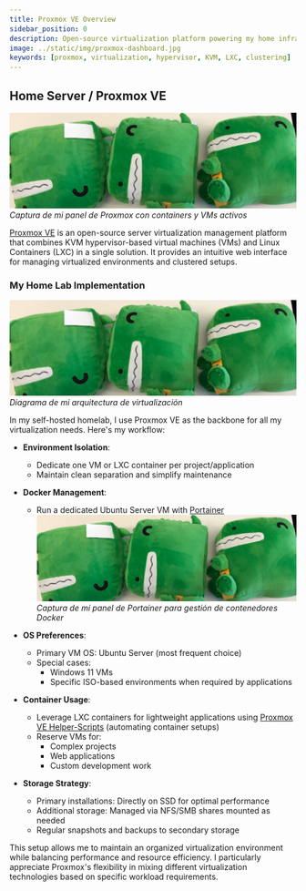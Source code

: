 ```yaml
---
title: Proxmox VE Overview
sidebar_position: 0
description: Open-source virtualization platform powering my home infrastructure
image: ../static/img/proxmox-dashboard.jpg
keywords: [proxmox, virtualization, hypervisor, KVM, LXC, clustering]
---
```

## Home Server / Proxmox VE
![Proxmox Dashboard](./attachments/proxmox-dashboard.png)
*Captura de mi panel de Proxmox con containers y VMs activos*

[Proxmox VE](https://pve.proxmox.com/wiki/Main_Page) is an open-source server virtualization management platform that combines KVM hypervisor-based virtual machines (VMs) and Linux Containers (LXC) in a single solution. It provides an intuitive web interface for managing virtualized environments and clustered setups.

### My Home Lab Implementation

![Home Lab Architecture](./attachments/homelab-architecture.png)
*Diagrama de mi arquitectura de virtualización*

In my self-hosted homelab, I use Proxmox VE as the backbone for all my virtualization needs. Here's my workflow:

- **Environment Isolation**:  
  - Dedicate one VM or LXC container per project/application  
  - Maintain clean separation and simplify maintenance  

- **Docker Management**:  
  - Run a dedicated Ubuntu Server VM with [Portainer](https://www.portainer.io/)  
  ![Portainer Interface](./attachments/portainer.png)
  *Captura de mi panel de Portainer para gestión de contenedores Docker*

- **OS Preferences**:  
  - Primary VM OS: Ubuntu Server (most frequent choice)  
  - Special cases:  
    - Windows 11 VMs  
    - Specific ISO-based environments when required by applications  

- **Container Usage**:  
  - Leverage LXC containers for lightweight applications using [Proxmox VE Helper-Scripts](https://community-scripts.github.io/ProxmoxVE/scripts) (automating container setups)  
  - Reserve VMs for:  
    - Complex projects  
    - Web applications  
    - Custom development work  

- **Storage Strategy**:  
  - Primary installations: Directly on SSD for optimal performance  
  - Additional storage: Managed via NFS/SMB shares mounted as needed  
  - Regular snapshots and backups to secondary storage  

This setup allows me to maintain an organized virtualization environment while balancing performance and resource efficiency. I particularly appreciate Proxmox's flexibility in mixing different virtualization technologies based on specific workload requirements.